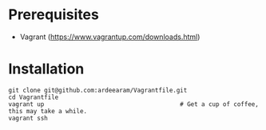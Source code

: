 # Prerequisites
- Vagrant (https://www.vagrantup.com/downloads.html)

# Installation
```
git clone git@github.com:ardeearam/Vagrantfile.git
cd Vagrantfile
vagrant up                                      # Get a cup of coffee, this may take a while.
vagrant ssh
```

